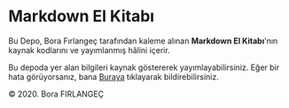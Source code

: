 # Markdown El Kitabı

Bu Depo, Bora Fırlangeç tarafından kaleme alınan **Markdown El Kitabı**'nın kaynak kodlarını ve yayımlanmış hâlini içerir.

Bu depoda yer alan bilgileri kaynak göstererek yayımlayabilirsiniz. Eğer bir hata görüyorsanız, bana [Buraya](https://borfirbora.com) tıklayarak bildirebilirsiniz.

&copy; 2020. Bora FIRLANGEÇ
